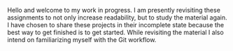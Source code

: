 Hello and welcome to my work in progress. I am presently revisiting these assignments to not only increase readability, but to study the material again. 
I have chosen to share these projects in their incomplete state because the best way to get finished is to get started.
While revisiting the material I also intend on familiarizing myself with the Git workflow.
